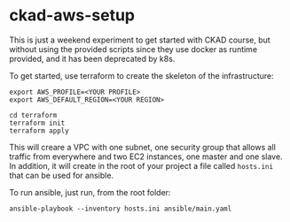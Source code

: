 # ckad-aws-setup

This is just a weekend experiment to get started with CKAD course, but without using the provided scripts since they use docker as runtime provided, and it has been deprecated by k8s.

To get started, use terraform to create the skeleton of the infrastructure:
```
export AWS_PROFILE=<YOUR PROFILE>
export AWS_DEFAULT_REGION=<YOUR REGION>

cd terraform
terraform init
terraform apply
```

This will creare a VPC with one subnet, one security group that allows all traffic from everywhere and two EC2 instances, one master and one slave. 
In addition, it will create in the root of your project a file called `hosts.ini` that can be used for ansible.

To run ansible, just run, from the root folder:
```
ansible-playbook --inventory hosts.ini ansible/main.yaml
```
